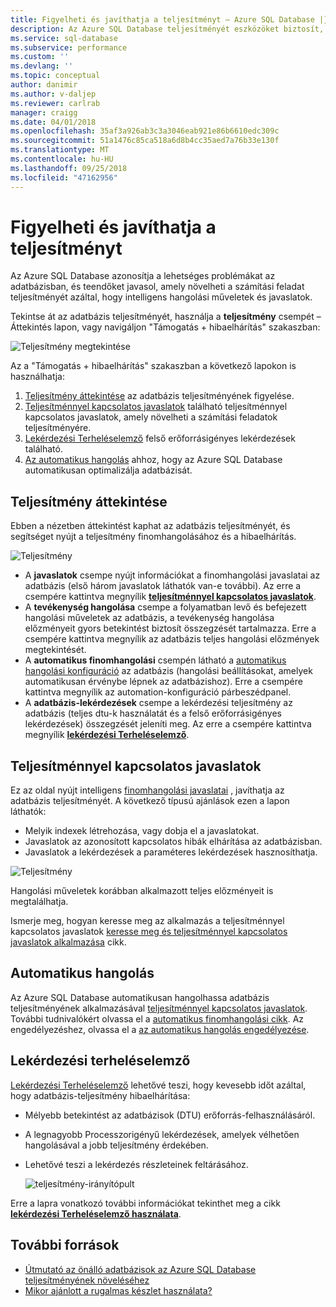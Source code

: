 ```yaml
---
title: Figyelheti és javíthatja a teljesítményt – Azure SQL Database |} A Microsoft Docs
description: Az Azure SQL Database teljesítményét eszközöket biztosít, amely javítja a jelenlegi lekérdezési teljesítményt területeknek az azonosítására szolgál.
ms.service: sql-database
ms.subservice: performance
ms.custom: ''
ms.devlang: ''
ms.topic: conceptual
author: danimir
ms.author: v-daljep
ms.reviewer: carlrab
manager: craigg
ms.date: 04/01/2018
ms.openlocfilehash: 35af3a926ab3c3a3046eab921e86b6610edc309c
ms.sourcegitcommit: 51a1476c85ca518a6d8b4cc35aed7a76b33e130f
ms.translationtype: MT
ms.contentlocale: hu-HU
ms.lasthandoff: 09/25/2018
ms.locfileid: "47162956"
---
```

# <a name="monitor-and-improve-performance"></a>Figyelheti és javíthatja a teljesítményt
Az Azure SQL Database azonosítja a lehetséges problémákat az adatbázisban, és teendőket javasol, amely növelheti a számítási feladat teljesítményét azáltal, hogy intelligens hangolási műveletek és javaslatok.

Tekintse át az adatbázis teljesítményét, használja a **teljesítmény** csempét – Áttekintés lapon, vagy navigáljon "Támogatás + hibaelhárítás" szakaszban:

   ![Teljesítmény megtekintése](./media/sql-database-performance/entries.png)

Az a "Támogatás + hibaelhárítás" szakaszban a következő lapokon is használhatja:


1. [Teljesítmény áttekintése](#performance-overview) az adatbázis teljesítményének figyelése. 
2. [Teljesítménnyel kapcsolatos javaslatok](#performance-recommendations) található teljesítménnyel kapcsolatos javaslatok, amely növelheti a számítási feladatok teljesítményére.
3. [Lekérdezési Terheléselemző](#query-performance-insight) felső erőforrásigényes lekérdezések található.
4. [Az automatikus hangolás](#automatic-tuning) ahhoz, hogy az Azure SQL Database automatikusan optimalizálja adatbázisát.

## <a name="performance-overview"></a>Teljesítmény áttekintése
Ebben a nézetben áttekintést kaphat az adatbázis teljesítményét, és segítséget nyújt a teljesítmény finomhangolásához és a hibaelhárítás. 

![Teljesítmény](./media/sql-database-performance/performance.png)

* A **javaslatok** csempe nyújt információkat a finomhangolási javaslatai az adatbázis (első három javaslatok láthatók van-e további). Az erre a csempére kattintva megnyílik  **[teljesítménnyel kapcsolatos javaslatok](#performance-recommendations)**. 
* A **tevékenység hangolása** csempe a folyamatban levő és befejezett hangolási műveletek az adatbázis, a tevékenység hangolása előzményeit gyors betekintést biztosít összegzését tartalmazza. Erre a csempére kattintva megnyílik az adatbázis teljes hangolási előzmények megtekintését.
* A **automatikus finomhangolási** csempén látható a [automatikus hangolási konfiguráció](sql-database-automatic-tuning-enable.md) az adatbázis (hangolási beállításokat, amelyek automatikusan érvénybe lépnek az adatbázishoz). Erre a csempére kattintva megnyílik az automation-konfiguráció párbeszédpanel.
* A **adatbázis-lekérdezések** csempe a lekérdezési teljesítmény az adatbázis (teljes dtu-k használatát és a felső erőforrásigényes lekérdezések) összegzését jeleníti meg. Az erre a csempére kattintva megnyílik  **[lekérdezési Terheléselemző](#query-performance-insight)**.

## <a name="performance-recommendations"></a>Teljesítménnyel kapcsolatos javaslatok
Ez az oldal nyújt intelligens [finomhangolási javaslatai](sql-database-advisor.md) , javíthatja az adatbázis teljesítményét. A következő típusú ajánlások ezen a lapon láthatók:

* Melyik indexek létrehozása, vagy dobja el a javaslatokat.
* Javaslatok az azonosított kapcsolatos hibák elhárítása az adatbázisban.
* Javaslatok a lekérdezések a paraméteres lekérdezések hasznosíthatja.

![Teljesítmény](./media/sql-database-performance/recommendations.png)

Hangolási műveletek korábban alkalmazott teljes előzményeit is megtalálhatja.

Ismerje meg, hogyan keresse meg az alkalmazás a teljesítménnyel kapcsolatos javaslatok [keresse meg és teljesítménnyel kapcsolatos javaslatok alkalmazása](sql-database-advisor-portal.md) cikk.

## <a name="automatic-tuning"></a>Automatikus hangolás
Az Azure SQL Database automatikusan hangolhassa adatbázis teljesítményének alkalmazásával [teljesítménnyel kapcsolatos javaslatok](sql-database-advisor.md). További tudnivalókért olvassa el a [automatikus finomhangolási cikk](sql-database-automatic-tuning.md). Az engedélyezéshez, olvassa el a [az automatikus hangolás engedélyezése](sql-database-automatic-tuning-enable.md).

## <a name="query-performance-insight"></a>Lekérdezési terheléselemző
[Lekérdezési Terheléselemző](sql-database-query-performance.md) lehetővé teszi, hogy kevesebb időt azáltal, hogy adatbázis-teljesítmény hibaelhárítása:

* Mélyebb betekintést az adatbázisok (DTU) erőforrás-felhasználásáról. 
* A legnagyobb Processzorigényű lekérdezések, amelyek vélhetően hangolásával a jobb teljesítmény érdekében. 
* Lehetővé teszi a lekérdezés részleteinek feltárásához. 

  ![teljesítmény-irányítópult](./media/sql-database-query-performance/performance.png)

Erre a lapra vonatkozó további információkat tekinthet meg a cikk  **[lekérdezési Terheléselemző használata](sql-database-query-performance.md)**.

## <a name="additional-resources"></a>További források
* [Útmutató az önálló adatbázisok az Azure SQL Database teljesítményének növeléséhez](sql-database-performance-guidance.md)
* [Mikor ajánlott a rugalmas készlet használata?](sql-database-elastic-pool-guidance.md)

